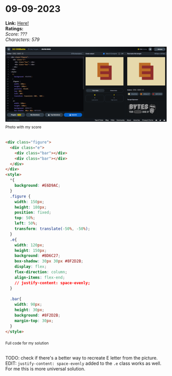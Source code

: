 # 09-09-2023

**Link:** [Here!](https://cssbattle.dev/play/G4otTDLJBbYCrKVVtr6q)
<br>
**Ratings:**
<br>
*Score: ???*
<br>
*Characters: 579*

![09-09-2023](/daily-targets/09-2023/09-09-2023/09-09-2023-solution.png)
<sub>Photo with my score</sub>
<br>
<br>

```html
<div class="figure">
  <div class="e">
    <div class="bar"></div>
    <div class="bar"></div>
  </div>
</div>
<style>
  *{
    background: #E6D9AC;
  }
  .figure {
    width: 150px;
    height: 180px;
    position: fixed;
    top: 50%;
    left: 50%;
    transform: translate(-50%, -50%);
  }
  .e{
    width: 120px;
    height: 150px;
    background: #BD6C27;
    box-shadow: 30px 30px #8F2D2B;
    display: flex;
    flex-direction: column;
    align-items: flex-end;
    // justify-content: space-evenly;
  }

  .bar{
    width: 90px;
    height: 30px;
    background: #8F2D2B;
    margin-top: 30px;
  }
</style>


```
<sub>Full code for my solution</sub>
<br>
<br>

TODO: check if there's a better way to recreate E letter from the picture.
<br>
EDIT: `justify-content: space-evenly` added to the `.e` class works as well. For me this is more universal solution.